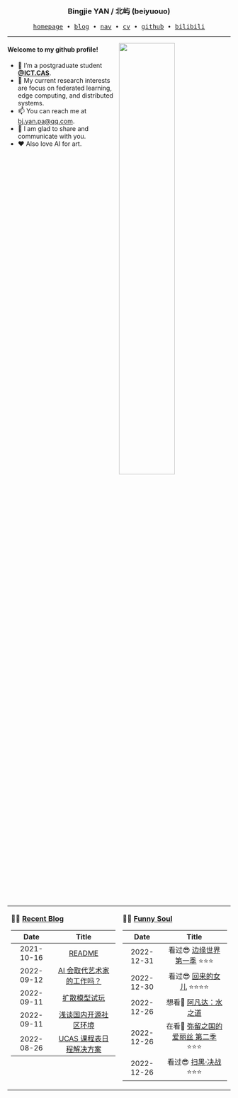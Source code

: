 <h3 align="center"> Bingjie YAN / 北屿 (beiyuouo) </h3>


<p align="center">
  <samp>
    <a href="https://www.bj-yan.top/">homepage</a> ∙
    <a href="https://blog.bj-yan.top/">blog</a> ∙
    <a href="https://nav.bj-yan.top/">nav</a> ∙
    <a href="https://www.bj-yan.top/pdf/cv_en.pdf">cv</a> ∙ 
    <a href="https://github.com/beiyuouo">github</a> ∙ 
    <a href="https://space.bilibili.com/23511429">bilibili</a>
  </samp>
</p>


---

<img align="right" src="https://github-readme-stats.vercel.app/api?username=beiyuouo&show_icons=true&hide_border=true&theme=radical" width="50%">


#### Welcome to my github profile!
<!-- languages:start -->
<!-- prettier-ignore-start -->
<!-- markdownlint-disable -->
- 🔭 I’m a postgraduate student [**@ICT.CAS**](http://www.ict.cas.cn/).
- 🌱 My current research interests are focus on federated learning, edge computing, and distributed systems.
- 📫 You can reach me at [bj.yan.pa@qq.com](mailto:bj.yan.pa@qq.com).
- 🎨 I am glad to share and communicate with you.
- ❤️ Also love AI for art.
<!-- markdownlint-restore -->
<!-- prettier-ignore-end -->
<!-- languages:end -->

<table width="100%" align="center" padding="0" margin="0">
<tr>
<td valign="top" width="50%">

**🤹‍♀️ <a href="https://blog.bj-yan.top/" target="_blank">Recent Blog</a>**

<!-- START_SECTION:blog -->
| Date | Title |
| :-: | :---: |
| 2021-10-16 | <a href='https://blog.bj-yan.top/p/readme/' target='_blank'>README</a> |
| 2022-09-12 | <a href='https://blog.bj-yan.top/p/blog-will-ai-replace-the-artists/' target='_blank'>AI 会取代艺术家的工作吗？</a> |
| 2022-09-11 | <a href='https://blog.bj-yan.top/p/blog-diffusion-model-trial/' target='_blank'>扩散模型试玩</a> |
| 2022-09-11 | <a href='https://blog.bj-yan.top/p/blog-talk-about-the-open-source-environment-in-china/' target='_blank'>浅谈国内开源社区环境</a> |
| 2022-08-26 | <a href='https://blog.bj-yan.top/p/blog-ucas-course-schedule/' target='_blank'>UCAS 课程表日程解决方案</a> |
<!-- END_SECTION:blog -->
</td>
<td valign="top" width="50%">

**🤾‍♂️ <a href="https://blog.bj-yan.top/" target="_blank">Funny Soul</a>**

<!-- START_SECTION:douban -->
| Date | Title |
| :-: | :---: |
| 2022-12-31 | 看过😎 <a href='http://movie.douban.com/subject/30198955/' target='_blank'>边缘世界 第一季</a> ⭐⭐⭐ |
| 2022-12-30 | 看过😎 <a href='http://movie.douban.com/subject/35633718/' target='_blank'>回来的女儿</a> ⭐⭐⭐⭐ |
| 2022-12-26 | 想看🤔 <a href='http://movie.douban.com/subject/4811774/' target='_blank'>阿凡达：水之道</a>  |
| 2022-12-26 | 在看👀 <a href='http://movie.douban.com/subject/35300122/' target='_blank'>弥留之国的爱丽丝 第二季</a> ⭐⭐⭐ |
| 2022-12-26 | 看过😎 <a href='http://movie.douban.com/subject/35164328/' target='_blank'>扫黑·决战</a> ⭐⭐⭐ |
<!-- END_SECTION:douban -->
</td>
</tr>

<!-- START_SECTION:github-xxx -->
<!-- END_SECTION:github-xxx -->

</table>
